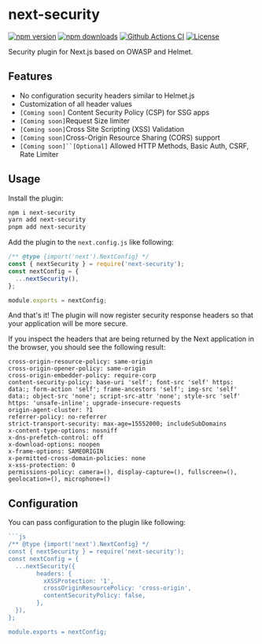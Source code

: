 # next-security

[![npm version][npm-version-src]][npm-version-href]
[![npm downloads][npm-downloads-src]][npm-downloads-href]
[![Github Actions CI][github-actions-ci-src]][github-actions-ci-href]
[![License][license-src]][license-href]

Security plugin for Next.js based on OWASP and Helmet.

## Features

- No configuration security headers similar to Helmet.js
- Customization of all header values
- `[Coming soon]` Content Security Policy (CSP) for SSG apps
- `[Coming soon]`Request Size limiter 
- `[Coming soon]`Cross Site Scripting (XSS) Validation
- `[Coming soon]`Cross-Origin Resource Sharing (CORS) support
- `[Coming soon]``[Optional]` Allowed HTTP Methods, Basic Auth, CSRF, Rate Limiter

## Usage

Install the plugin:

```sh
npm i next-security
yarn add next-security
pnpm add next-security
```

Add the plugin to the `next.config.js` like following:

```js
/** @type {import('next').NextConfig} */
const { nextSecurity } = require('next-security');
const nextConfig = {
  ...nextSecurity(),
};

module.exports = nextConfig;
```

And that's it! The plugin will now register security response headers so that your application will be more secure.

If you inspect the headers that are being returned by the Next application in the browser, you should see the following result:

```
cross-origin-resource-policy: same-origin
cross-origin-opener-policy: same-origin
cross-origin-embedder-policy: require-corp
content-security-policy: base-uri 'self'; font-src 'self' https: data:; form-action 'self'; frame-ancestors 'self'; img-src 'self' data:; object-src 'none'; script-src-attr 'none'; style-src 'self' https: 'unsafe-inline'; upgrade-insecure-requests
origin-agent-cluster: ?1
referrer-policy: no-referrer
strict-transport-security: max-age=15552000; includeSubDomains
x-content-type-options: nosniff
x-dns-prefetch-control: off
x-download-options: noopen
x-frame-options: SAMEORIGIN
x-permitted-cross-domain-policies: none
x-xss-protection: 0
permissions-policy: camera=(), display-capture=(), fullscreen=(), geolocation=(), microphone=()
```

## Configuration

You can pass configuration to the plugin like following:

```ts
```js
/** @type {import('next').NextConfig} */
const { nextSecurity } = require('next-security');
const nextConfig = {
  ...nextSecurity({
        headers: {
          xXSSProtection: '1',
          crossOriginResourcePolicy: 'cross-origin',
          contentSecurityPolicy: false,
        },
  }),
};

module.exports = nextConfig;
```

[npm-version-src]: https://img.shields.io/npm/v/next-security/latest.svg
[npm-version-href]: https://npmjs.com/package/next-security
[npm-downloads-src]: https://img.shields.io/npm/dt/next-security.svg
[npm-downloads-href]: https://npmjs.com/package/next-security
[github-actions-ci-src]: https://github.com/baroshem/next-security/actions/workflows/ci.yml/badge.svg
[github-actions-ci-href]: https://github.com/baroshem/next-security/actions?query=workflow%3Aci
[license-src]: https://img.shields.io/npm/l/next-security.svg
[license-href]: https://npmjs.com/package/next-security
